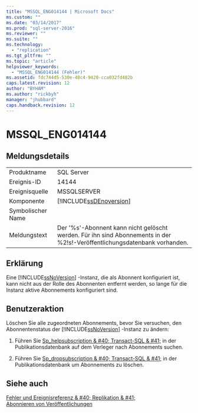 ```yaml
---
title: "MSSQL_ENG014144 | Microsoft Docs"
ms.custom: ""
ms.date: "03/14/2017"
ms.prod: "sql-server-2016"
ms.reviewer: ""
ms.suite: ""
ms.technology: 
  - "replication"
ms.tgt_pltfrm: ""
ms.topic: "article"
helpviewer_keywords: 
  - "MSSQL_ENG014144 (Fehler)"
ms.assetid: fdc744d5-530e-48c4-9420-cca032fd482b
caps.latest.revision: 12
author: "BYHAM"
ms.author: "rickbyh"
manager: "jhubbard"
caps.handback.revision: 12
---
```

# MSSQL_ENG014144
    
## Meldungsdetails  
  
|||  
|-|-|  
|Produktname|SQL Server|  
|Ereignis-ID|14144|  
|Ereignisquelle|MSSQLSERVER|  
|Komponente|[!INCLUDE[ssDEnoversion](../../includes/ssdenoversion-md.md)]|  
|Symbolischer Name||  
|Meldungstext|Der '%s'-Abonnent kann nicht gelöscht werden. Für ihn sind Abonnements in der %2!s!-Veröffentlichungsdatenbank vorhanden.|  
  
## Erklärung  
 Eine [!INCLUDE[ssNoVersion](../../includes/ssnoversion-md.md)] -Instanz, die als Abonnent konfiguriert ist, kann nicht aus der Rolle des Abonnenten entfernt werden, so lange für die Instanz aktive Abonnements konfiguriert sind.  
  
## Benutzeraktion  
 Löschen Sie alle zugeordneten Abonnements, bevor Sie versuchen, den Abonnentenstatus der [!INCLUDE[ssNoVersion](../../includes/ssnoversion-md.md)] -Instanz zu ändern:  
  
1.  Führen Sie [Sp_helpsubscription & #40; Transact-SQL & #41;](../../relational-databases/system-stored-procedures/sp-helpsubscription-transact-sql.md) in der Publikationsdatenbank auf dem Verleger nach Abonnements suchen.  
  
2.  Führen Sie [Sp_dropsubscription & #40; Transact-SQL & #41;](../../relational-databases/system-stored-procedures/sp-dropsubscription-transact-sql.md) in der Publikationsdatenbank um Abonnements zu löschen.  
  
## Siehe auch  
 [Fehler und Ereignisreferenz & #40; Replikation & #41;](../../relational-databases/replication/errors-and-events-reference-replication.md)   
 [Abonnieren von Veröffentlichungen](../../relational-databases/replication/subscribe-to-publications.md)  
  
  